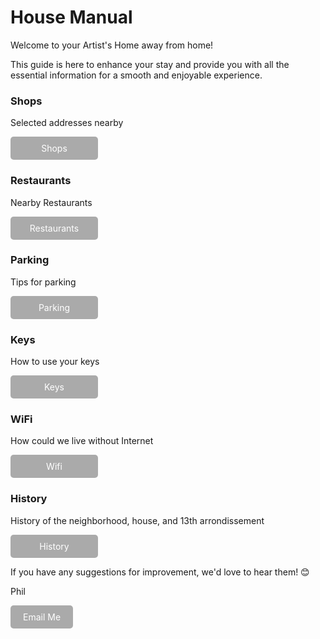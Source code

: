 # House Manual #
Welcome to your Artist's Home away from home!

This guide is here to enhance your stay and provide you with all the essential information for a smooth and enjoyable experience.

### Shops ###
Selected addresses nearby

<a href="https://philalain.github.io/tac/shops/" style="display:inline-block; padding:10px 20px; font-size:14px; color:#fff; background-color:#AAAAAA; text-align:center; text-decoration:none; border-radius:5px; width:100px">
    Shops
</a>


### Restaurants ###
Nearby Restaurants

<a href="https://philalain.github.io/tac/restaurants/" style="display:inline-block; padding:10px 20px; font-size:14px; color:#fff; background-color:#AAAAAA; text-align:center; text-decoration:none; border-radius:5px; width:100px">
    Restaurants
</a>

### Parking ###
Tips for parking

<a href="https://philalain.github.io/tac/parking/" style="display:inline-block; padding:10px 20px; font-size:14px; color:#fff; background-color:#AAAAAA; text-align:center; text-decoration:none; border-radius:5px; width:100px">
    Parking
</a>

### Keys ####
How to use your keys

<a href="https://philalain.github.io/tac/keys/" style="display:inline-block; padding:10px 20px; font-size:14px; color:#fff; background-color:#AAAAAA; text-align:center; text-decoration:none; border-radius:5px; width:100px">
    Keys
</a>

### WiFi ####
How could we live without Internet 

<a href="https://philalain.github.io/tac/wifi/" style="display:inline-block; padding:10px 20px; font-size:14px; color:#fff; background-color:#AAAAAA; text-align:center; text-decoration:none; border-radius:5px; width:100px">
    Wifi
</a>

### History ####
History of the neighborhood, house, and 13th arrondissement 

<a href="https://philalain.github.io/tac/history/" style="display:inline-block; padding:10px 20px; font-size:14px; color:#fff; background-color:#AAAAAA; text-align:center; text-decoration:none; border-radius:5px; width:100px">
    History
</a>



If you have any suggestions for improvement, we'd love to hear them! 😊

Phil

<a href="mailto:philippe_martineau@hotmail.com" style="display:inline-block; padding:10px 20px; font-size:14px; color:#fff; background-color:#AAAAAA; text-align:center; text-decoration:none; border-radius:5px;">
    Email Me
</a>
